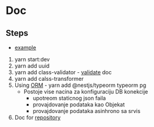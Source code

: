 # Doc

## Steps

- [example]

1. yarn start:dev
2. yarn add uuid
3. yarn add class-validator - [validate] doc
4. yarn add calss-transformer
5. Using [ORM] - yarn add @nestjs/typeorm typeorm pg
    - Postoje vise nacina za konfiguraciju DB konekcije
        - upotreom staticnog json faila
        - provajdovanje podataka kao Objekat
        - provajdovanje podataka asinhrono sa srvis
6. Doc for [repository]





















[example]: https://github.com/yavuzovski/nestjs-task-management/blob/master/src/tasks/tasks.module.ts
[repository]: https://typeorm.delightful.studio/classes/_repository_repository_.repository.html
[ORM]: https://typeorm.io/#/
[validate]: https://github.com/typestack/class-validator